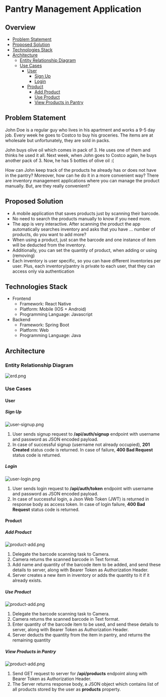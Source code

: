 # Pantry Management Application
## Overview
- [Problem Statement](#problem-statement)
- [Proposed Solution](#proposed-solution)
- [Technologies Stack](#technologies-stack)
- [Architecture](#architecture)
  - [Entity Relationship Diagram](#entity-relationship-diagram)
  - [Use Cases](#use-cases)
    - [User](#user)
      - [Sign Up](#sign-up)
      - [Login](#login)
    - [Product](#product)
      - [Add Product](#add-product)
      - [Use Product](#use-product)
      - [View Products in Pantry](#view-products-in-pantry)
    
## Problem Statement
<p>
John Doe is a regular guy who lives in his apartment and works a 9-5 day job. 
Every week he goes to Costco to buy his groceries. The items are at wholesale
but unfortunately, they are sold in packs.
</p>
<p>
John buys olive oil which comes in pack of 3. He uses one of them and thinks he
used it all. Next week, when John goes to Costco again, he buys another pack of 
3. Now, he has 5 bottles of olive oil :(
</p>
<p>
How can John keep track of the products he already has or does not have in the pantry? 
Moreover, how can he do it in a more convenient way? There are inventory management 
applications where you can manage the product manually. But, are they really convenient?
</p>

## Proposed Solution
- A mobile application that saves products just by scanning their barcode.
- No need to search the products manually to know if you need more.
- The app is very interactive. After scanning the product the app automatically searches 
inventory and asks that you have ... number of products, do you want to add more?
- When using a product, just scan the barcode and one instance of item will be deducted
from the inventory.
- Additionally, you can set the quantity of product, when adding or using (removing)
- Each inventory is user specific, so you can have different inventories per user.
Plus, each inventory/pantry is private to each user, that they can access only via 
authentication

## Technologies Stack
- Frontend
  - Framework: React Native
  - Platform: Mobile (IOS + Android)
  - Programming Language: Javascript
- Backend
  - Framework: Spring Boot
  - Platform: Web
  - Programming Language: Java

## Architecture

### Entity Relationship Diagram
![erd.png](https://github.com/zancheema/pantry/blob/main/docs/assets/erd.png)

### Use Cases

#### User

##### Sign Up
![user-signup.png](https://github.com/zancheema/pantry/blob/main/docs/assets/user-signup.png)

1. User sends signup request to <strong>/api/auth/signup</strong> endpoint with username 
and password as JSON encoded payload.
2. In case of successful signup (username not already occupied), <strong>201 Created</strong>
status code is returned. In case of failure, <strong>400 Bad Request</strong> status code is
returned.

##### Login
![user-login.png](https://github.com/zancheema/pantry/blob/main/docs/assets/user-login.png)

1. User sends login request to <strong>/api/auth/token</strong> endpoint with username 
and password as JSON encoded payload.
2. In case of successful login, a Json Web Token (JWT) is returned in response body as 
access token. In case of login failure, <strong>400 Bad Request</strong> status code is 
returned.

#### Product

##### Add Product
![product-add.png](https://github.com/zancheema/pantry/blob/main/docs/assets/product-add.png)

1. Delegate the barcode scanning task to Camera.
2. Camera returns the scanned barcode in Text format.
3. Add name and quantity of the barcode item to be added, and send these details to server,
along with Bearer Token as Authorization Header.
5. Server creates a new item in inventory or adds the quantity to it if it already exists.

##### Use Product
![product-add.png](https://github.com/zancheema/pantry/blob/main/docs/assets/product-use.png)

1. Delegate the barcode scanning task to Camera.
2. Camera returns the scanned barcode in Text format.
3. Enter quantity of the barcode item to be used, and send these details to server, along 
with Bearer Token as Authorization Header.
5. Server deducts the quantity from the item in pantry, and returns the remaining quantity

##### View Products in Pantry
![product-add.png](https://github.com/zancheema/pantry/blob/main/docs/assets/product-products.png)

1. Send GET request to server for <strong>/api/products</strong> endpoint along with Bearer Token 
as Authorization Header.
2. The Server returns response body, a JSON object which contains list of all products stored by 
the user as <strong>products</strong> property.
